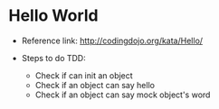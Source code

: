 # Hello World

- Reference link: http://codingdojo.org/kata/Hello/

- Steps to do TDD:
    + Check if can init an object
    + Check if an object can say hello
    + Check if an object can say mock object's word
